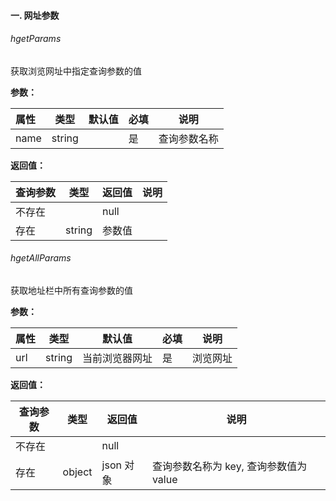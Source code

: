 #### 一. 网址参数

###### hgetParams

获取浏览网址中指定查询参数的值

**参数：**

| 属性 | 类型   | 默认值 | 必填 | 说明         |
| :--- | ------ | ------ | ---- | ------------ |
| name | string |        | 是   | 查询参数名称 |

**返回值：**

| 查询参数 | 类型   | 返回值 | 说明 |
| -------- | ------ | ------ | ---- |
| 不存在   |        | null   |      |
| 存在     | string | 参数值 |      |

###### hgetAllParams

获取地址栏中所有查询参数的值

**参数：**

| 属性 | 类型   | 默认值         | 必填 | 说明     |
| ---- | ------ | -------------- | ---- | -------- |
| url  | string | 当前浏览器网址 | 是   | 浏览网址 |

**返回值：**

| 查询参数 | 类型   | 返回值    | 说明                                    |
| -------- | ------ | --------- | --------------------------------------- |
| 不存在   |        | null      |                                         |
| 存在     | object | json 对象 | 查询参数名称为 key,  查询参数值为 value |



